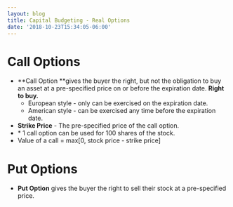 ```yaml
---
layout: blog
title: Capital Budgeting - Real Options
date: '2018-10-23T15:34:05-06:00'
---
```

# Call Options

* **Call Option **gives the buyer the right, but not the obligation to buy an asset at a pre-specified price on or before the expiration date. **Right to buy.**
  * European style - only can be exercised on the expiration date.
  * American style - can be exercised any time before the expiration date.
* **Strike Price** - The pre-specified price of the call option.
* \* 1 call option can be used for 100 shares of the stock.
* Value of a call = max\[0, stock price - strike price]

# Put Options

* **Put Option** gives the buyer the right to sell their stock at a pre-specified price.
